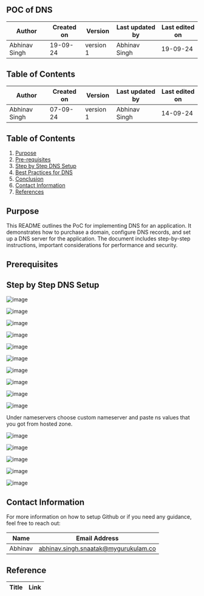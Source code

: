 ## POC of DNS

|  Author        | Created on |  Version  | Last updated by   |   Last edited on   |
|----------------|------------|-----------|-------------------|--------------------|
| Abhinav Singh  |  19-09-24  | version 1 |   Abhinav Singh   |      19-09-24      |

## Table of Contents

|  Author        | Created on |  Version  | Last updated by  | Last edited on |
|----------------|------------|-----------|------------------|----------------|
| Abhinav Singh  |   07-09-24 | version 1 |   Abhinav Singh  |     14-09-24   |

## Table of Contents
1. [Purpose](#purpose)
2. [Pre-requisites](#pre-requisites)
3. [Step by Step DNS Setup](#step-by-step-DNS-setup)
4. [Best Practices for DNS](#best-practices-for-DNS)
5. [Conclusion](#conclusion)
6. [Contact Information](#Contact-Information)
7. [References](#References)

## Purpose

This README outlines the PoC for implementing DNS for an application. It demonstrates how to purchase a domain, configure DNS records, and set up a DNS server for the application. The document includes step-by-step instructions, important considerations for performance and security.


## Prerequisites



## Step by Step DNS Setup


![image](https://github.com/user-attachments/assets/3990ca70-ba28-4959-9536-f9f2904d9931)


![image](https://github.com/user-attachments/assets/40fe1234-db99-4bee-99e5-8c8c545bda62)


![image](https://github.com/user-attachments/assets/5b2b471d-412d-4056-87f8-a7686bca9862)


![image](https://github.com/user-attachments/assets/03a5e74d-30a8-40cf-9db7-f3e2c4b973d4)



![image](https://github.com/user-attachments/assets/afc426e6-337f-473a-9208-978f65ee443d)


![image](https://github.com/user-attachments/assets/fdbd72dd-42d2-44cb-854e-cdb525266106)



![image](https://github.com/user-attachments/assets/32edcfb8-741c-4ba1-899f-685ee17fc9ff)



![image](https://github.com/user-attachments/assets/c9fe5031-2c2f-4b64-9826-d9c2c352c73c)



![image](https://github.com/user-attachments/assets/c8bce4ab-0d43-429b-ab5b-5f93bb7bd3f9)



![image](https://github.com/user-attachments/assets/425313aa-0906-4cae-bd9f-09096d292677)


Under nameservers choose custom nameserver and paste ns values that you got from hosted zone.


![image](https://github.com/user-attachments/assets/9fda6ff7-1ff8-4540-8bf5-b1b890cae09e)


![image](https://github.com/user-attachments/assets/c7ac2a44-080c-446c-bbf3-d5412b268618)


![image](https://github.com/user-attachments/assets/d11eda0c-a3ca-4943-a9d2-0b6000cd0706)


![image](https://github.com/user-attachments/assets/e35374a3-bd74-4bc9-992f-65dc94dcdca0)


![image](https://github.com/user-attachments/assets/ac43fe9c-6aef-4703-9b83-fcd4d5c9cf9c)



## Contact Information

For more information on how to setup Github or if you need any guidance, feel free to reach out:

|  Name   | Email Address                                  |
|---------|------------------------------------------------|
| Abhinav | abhinav.singh.snaatak@mygurukulam.co           |


## Reference

|  Title   |                    Link                        |
|----------|------------------------------------------------|
